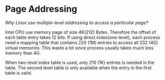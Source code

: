 # Page Addressing

_Why Linux use multiple-level addressing to access a particular page?_

Intel CPU use memory page of size 4K(212) Bytes. Therefore the offset of each table entry takes 12 bits. If using direct index(one-level), each process need a mapping table that contains 220 (1M) entries to access all 232 (4G) virtual memories. This waste a lot since process usually takes much less memory than 4G.

When two-level index table is used, only 210 (1K) entries is needed in the table. The second level table is only available when the entry in the first table is valid.
